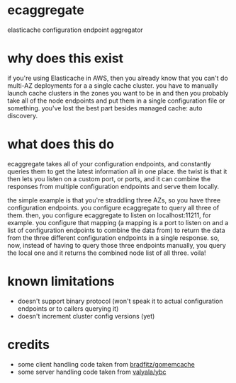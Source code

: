 ecaggregate
===========

elasticache configuration endpoint aggregator


why does this exist
===========

if you're using Elasticache in AWS, then you already know that you can't do multi-AZ deployments for a a single cache cluster.  you have to manually launch cache clusters in the zones you want to be in and then you probably take all of the node endpoints and put them in a single configuration file or something.  you've lost the best part besides managed cache: auto discovery.

what does this do
===========

ecaggregate takes all of your configuration endpoints, and constantly queries them to get the latest information all in one place.  the twist is that it then lets you listen on a custom port, or ports, and it can combine the responses from multiple configuration endpoints and serve them locally.

the simple example is that you're straddling three AZs, so you have three configuration endpoints.  you configure ecaggregate to query all three of them.  then, you configure ecaggregate to listen on localhost:11211, for example.  you configure that mapping (a mapping is a port to listen on and a list of configuration endpoints to combine the data from) to return the data from the three different configuration endpoints in a single response.  so, now, instead of having to query those three endpoints manually, you query the local one and it returns the combined node list of all three.  voila!

known limitations
===========

- doesn't support binary protocol (won't speak it to actual configuration endpoints or to callers querying it)
- doesn't increment cluster config versions (yet)


credits
===========
- some client handling code taken from [bradfitz/gomemcache](https://github.com/bradfitz/gomemcache)
- some server handling code taken from [valyala/ybc](https://github.com/valyala/ybc)
